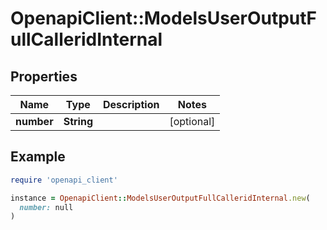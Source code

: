 # OpenapiClient::ModelsUserOutputFullCalleridInternal

## Properties

| Name | Type | Description | Notes |
| ---- | ---- | ----------- | ----- |
| **number** | **String** |  | [optional] |

## Example

```ruby
require 'openapi_client'

instance = OpenapiClient::ModelsUserOutputFullCalleridInternal.new(
  number: null
)
```

